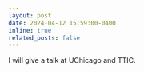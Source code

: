 ```yaml
---
layout: post
date: 2024-04-12 15:59:00-0400
inline: true
related_posts: false
---
```


I will give a talk at <a href="https://www.uchicago.edu/en" style="text-decoration:none">UChicago</a> and <a href="https://www.ttic.edu/" style="text-decoration:none">TTIC</a>.
